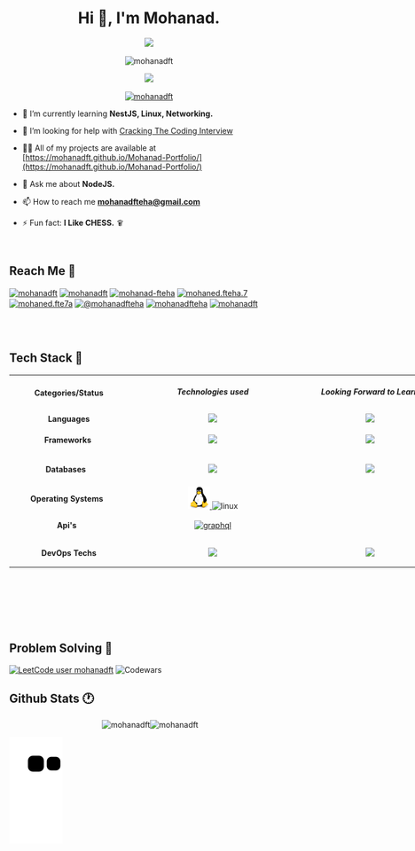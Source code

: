 
<h1 align="center">Hi 👋, I'm Mohanad.</h1>  
<p align="center">
	<a  href="https://github.com/Ratheshan03/readme-typing-svg" align="center">
		<img  src="https://readme-typing-svg.herokuapp.com?lines=Software+Engineer+Undergraduate;Backend+Web+Developer;Long+Life+Learner&;&width=400&height=50" />
	</a>
</p>
</p>
<p align="center"> <img src="https://komarev.com/ghpvc/?username=mohanadft&label=Profile%20views&color=0e75b6&style=flat" alt="mohanadft" /> </p>  
 
<p align="center">
	<img src="https://github-profile-trophy.vercel.app/?username=mohanadft&theme=onedark" />
</p>

<p align="center"> <a href="https://twitter.com/mohanadft" target="blank"><img src="https://img.shields.io/twitter/follow/mohanadft?logo=twitter&style=for-the-badge" alt="mohanadft" /></a> </p>  
  
- 🌱 I’m currently learning **NestJS, Linux, Networking.**  
  
- 🤝 I’m looking for help with [Cracking The Coding Interview](https://github.com/mohanadft/Cracking-The-Coding-Interview)  
  
- 👨‍💻 All of my projects are available at [https://mohanadft.github.io/Mohanad-Portfolio/](https://mohanadft.github.io/Mohanad-Portfolio/)  
  
- 💬 Ask me about **NodeJS.**  
  
- 📫 How to reach me **mohanadfteha@gmail.com**  
  
- ⚡ Fun fact: **I Like CHESS.** 🨁
  
<br/>

## Reach Me 🔭
<p align="left">  
<a href="https://dev.to/mohanadft" target="blank"><img align="center" src="https://raw.githubusercontent.com/rahuldkjain/github-profile-readme-generator/master/src/images/icons/Social/devto.svg" alt="mohanadft" height="30" width="40" /></a>  
<a href="https://twitter.com/mohanadft" target="blank"><img align="center" src="https://raw.githubusercontent.com/rahuldkjain/github-profile-readme-generator/master/src/images/icons/Social/twitter.svg" alt="mohanadft" height="30" width="40" /></a>  
<a href="https://linkedin.com/in/mohanad-fteha" target="blank"><img align="center" src="https://raw.githubusercontent.com/rahuldkjain/github-profile-readme-generator/master/src/images/icons/Social/linked-in-alt.svg" alt="mohanad-fteha" height="30" width="40" /></a>  
<a href="https://fb.com/mohaned.fteha.7" target="blank"><img align="center" src="https://raw.githubusercontent.com/rahuldkjain/github-profile-readme-generator/master/src/images/icons/Social/facebook.svg" alt="mohaned.fteha.7" height="30" width="40" /></a>  
<a href="https://instagram.com/mohaned.fte7a" target="blank"><img align="center" src="https://raw.githubusercontent.com/rahuldkjain/github-profile-readme-generator/master/src/images/icons/Social/instagram.svg" alt="mohaned.fte7a" height="30" width="40" /></a>  
<a href="https://medium.com/@mohanadfteha" target="blank"><img align="center" src="https://raw.githubusercontent.com/rahuldkjain/github-profile-readme-generator/master/src/images/icons/Social/medium.svg" alt="@mohanadfteha" height="30" width="40" /></a>  
<a href="https://codeforces.com/profile/mohanadfteha" target="blank"><img align="center" src="https://raw.githubusercontent.com/rahuldkjain/github-profile-readme-generator/master/src/images/icons/Social/codeforces.svg" alt="mohanadfteha" height="30" width="40" /></a>  
<a href="https://www.leetcode.com/mohanadft" target="blank"><img align="center" src="https://raw.githubusercontent.com/rahuldkjain/github-profile-readme-generator/master/src/images/icons/Social/leet-code.svg" alt="mohanadft" height="30" width="40" /></a>  
</p>  
<br />
<br />

## Tech Stack 🔮 
<table style="height: 452px; width: 778px;" align="center">
<tbody>
<tr style="height: 38px;">
<td style="width: 203.264px; height: 38px;" align="center"><strong>&nbsp;Categories/Status</strong></td>
<td style="width: 316.424px; height: 38px;" align="center">
<h5 dir="auto" align="center"><strong>Technologies used</strong></h5>
</td>
<td style="width: 257.188px; height: 38px;" align="center">
<h5 dir="auto" align="center"><strong>Looking Forward to Learn</strong></h5>
</td>
</tr>
<tr style="height: 23px;">
<td style="width: 203.264px; height: 23px;" align="center">&nbsp;<strong>Languages</strong></td>
<td style="width: 316.424px; height: 23px;" align="center">
	 <img src="https://skillicons.dev/icons?i=py,java,javascript,typescript,cpp" />
</td>
<td style="width: 257.188px; height: 23px;" align="center">
	 <img src="https://skillicons.dev/icons?i=bash" />
</td>
</tr>
<tr style="height: 43px;">
<td style="width: 203.264px; height: 43px;" align="center"><strong>Frameworks</strong></td>
<td style="width: 316.424px; height: 43px;" align="center">
	<img src="https://skillicons.dev/icons?i=nodejs,nest,express" />
</td>
<td style="width: 257.188px; height: 43px;" align="center">
	 <img src="https://skillicons.dev/icons?i=electron" />
</td>
</tr>
<tr style="height: 52.4375px;">
<td style="width: 203.264px; height: 52.4375px;" align="center"><strong>Databases</strong>&nbsp;&nbsp;</td>
<td style="width: 316.424px; height: 52.4375px;" align="center">
	    <img src="https://skillicons.dev/icons?i=prisma,postgres,mysql,mongodb,firebase,sqlite" />
</td>
<td style="width: 257.188px; height: 52.4375px;" align="center">
	 <img src="https://skillicons.dev/icons?i=rabbitmq,kafka,cassandra,redis" />
</td>
</tr>
<tr style="height: 43px;">
<td style="width: 203.264px; height: 43px;" align="center"><strong>Operating Systems&nbsp;</strong></td>
<td style="width: 316.424px; height: 43px;" align="center"><a href="https://www.linux.org/" target="_blank" rel="noreferrer"> <img src="https://raw.githubusercontent.com/devicons/devicon/master/icons/linux/linux-original.svg" alt="linux" width="40" height="40" /> </a> <img src="https://upload.wikimedia.org/wikipedia/commons/4/44/Microsoft_logo.svg" alt="linux" width="40" height="40" /></td>
<td style="width: 257.188px; height: 43px;" align="center">&nbsp;</td>
</tr>
<tr style="height: 43px;">
<td style="width: 203.264px; height: 43px;" align="center"><strong>Api's</strong>&nbsp;</td>
<td style="width: 316.424px; height: 43px;" align="center"><a href="https://graphql.org" target="_blank" rel="noreferrer"> <img src="https://www.vectorlogo.zone/logos/graphql/graphql-icon.svg" alt="graphql" width="40" height="40" /> </a></td>
<td style="width: 257.188px; height: 43px;" align="center">&nbsp;</td>
</tr>
<tr style="height: 45px;">
<td style="width: 203.264px; height: 45px;" align="center"><strong>&nbsp;DevOps Techs</strong></td>
<td style="width: 316.424px; height: 45px;" align="center">
    <img src="https://skillicons.dev/icons?i=git" />
</td>
	
<td style="width: 257.188px; height: 45px;" align="center">
    <img src="https://skillicons.dev/icons?i=kubernetes,docker,jest,aws" />
</td>
</tr>
</tbody>
</table>

## Problem Solving 🧠
[![LeetCode user mohanadft](https://img.shields.io/badge/dynamic/json?style=for-the-badge&labelColor=black&color=%23ffa116&label=Solved&query=solvedOverTotal&url=https%3A%2F%2Fleetcode-badge.vercel.app%2Fapi%2Fusers%2Fmohanadft&logo=leetcode&logoColor=yellow)](https://leetcode.com/mohanadft/)
![Codewars](https://www.codewars.com/users/mohanadft/badges/micro)

## Github Stats 🕐
  
<p align="center">&nbsp;<img src="https://github-readme-stats.vercel.app/api?username=mohanadft&show_icons=true&locale=en" alt="mohanadft" width="450"/><img src="https://github-readme-streak-stats.herokuapp.com/?user=mohanadft" width="450" alt="mohanadft" /></p>


![Snake animation](https://github.com/mohanadft/mohanadft/blob/output/github-contribution-grid-snake.svg)
